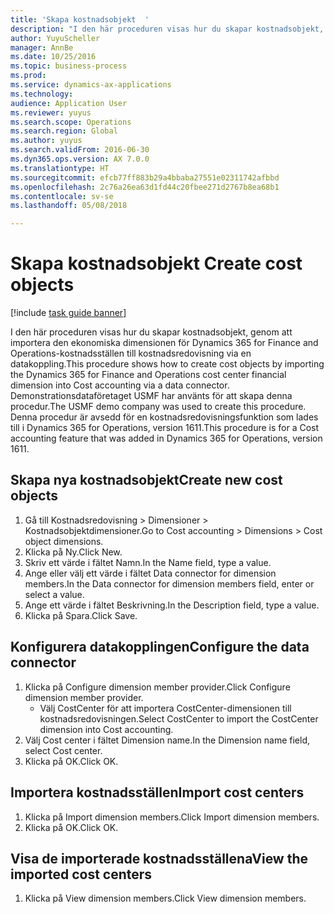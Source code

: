 ```yaml
--- 
title: 'Skapa kostnadsobjekt  '
description: "I den här proceduren visas hur du skapar kostnadsobjekt, genom att importera den ekonomiska dimensionen för Dynamics 365 for Finance and Operations-kostnadsställen till kostnadsredovisning via en datakoppling."
author: YuyuScheller
manager: AnnBe
ms.date: 10/25/2016
ms.topic: business-process
ms.prod: 
ms.service: dynamics-ax-applications
ms.technology: 
audience: Application User
ms.reviewer: yuyus
ms.search.scope: Operations
ms.search.region: Global
ms.author: yuyus
ms.search.validFrom: 2016-06-30
ms.dyn365.ops.version: AX 7.0.0
ms.translationtype: HT
ms.sourcegitcommit: efcb77ff883b29a4bbaba27551e02311742afbbd
ms.openlocfilehash: 2c76a26ea63d1fd44c20fbee271d2767b8ea68b1
ms.contentlocale: sv-se
ms.lasthandoff: 05/08/2018

---
```

# <a name="create-cost-objects"></a><span data-ttu-id="ace32-103">Skapa kostnadsobjekt  </span><span class="sxs-lookup"><span data-stu-id="ace32-103">Create cost objects</span></span> 

[!include [task guide banner](../../includes/task-guide-banner.md)]

<span data-ttu-id="ace32-104">I den här proceduren visas hur du skapar kostnadsobjekt, genom att importera den ekonomiska dimensionen för Dynamics 365 for Finance and Operations-kostnadsställen till kostnadsredovisning via en datakoppling.</span><span class="sxs-lookup"><span data-stu-id="ace32-104">This procedure shows how to create cost objects by importing the Dynamics 365 for Finance and Operations cost center financial dimension into Cost accounting via a data connector.</span></span> <span data-ttu-id="ace32-105">Demonstrationsdataföretaget USMF har använts för att skapa denna procedur.</span><span class="sxs-lookup"><span data-stu-id="ace32-105">The USMF demo company was used to create this procedure.</span></span> <span data-ttu-id="ace32-106">Denna procedur är avsedd för en kostnadsredovisningsfunktion som lades till i Dynamics 365 for Operations, version 1611.</span><span class="sxs-lookup"><span data-stu-id="ace32-106">This procedure is for a Cost accounting feature that was added in Dynamics 365 for Operations, version 1611.</span></span>


## <a name="create-new-cost-objects"></a><span data-ttu-id="ace32-107">Skapa nya kostnadsobjekt</span><span class="sxs-lookup"><span data-stu-id="ace32-107">Create new cost objects</span></span>
1. <span data-ttu-id="ace32-108">Gå till Kostnadsredovisning > Dimensioner > Kostnadsobjektdimensioner.</span><span class="sxs-lookup"><span data-stu-id="ace32-108">Go to Cost accounting > Dimensions > Cost object dimensions.</span></span>
2. <span data-ttu-id="ace32-109">Klicka på Ny.</span><span class="sxs-lookup"><span data-stu-id="ace32-109">Click New.</span></span>
3. <span data-ttu-id="ace32-110">Skriv ett värde i fältet Namn.</span><span class="sxs-lookup"><span data-stu-id="ace32-110">In the Name field, type a value.</span></span>
4. <span data-ttu-id="ace32-111">Ange eller välj ett värde i fältet Data connector for dimension members.</span><span class="sxs-lookup"><span data-stu-id="ace32-111">In the Data connector for dimension members field, enter or select a value.</span></span>
5. <span data-ttu-id="ace32-112">Ange ett värde i fältet Beskrivning.</span><span class="sxs-lookup"><span data-stu-id="ace32-112">In the Description field, type a value.</span></span>
6. <span data-ttu-id="ace32-113">Klicka på Spara.</span><span class="sxs-lookup"><span data-stu-id="ace32-113">Click Save.</span></span>

## <a name="configure-the-data-connector"></a><span data-ttu-id="ace32-114">Konfigurera datakopplingen</span><span class="sxs-lookup"><span data-stu-id="ace32-114">Configure the data connector</span></span>
1. <span data-ttu-id="ace32-115">Klicka på Configure dimension member provider.</span><span class="sxs-lookup"><span data-stu-id="ace32-115">Click Configure dimension member provider.</span></span>
    * <span data-ttu-id="ace32-116">Välj CostCenter för att importera CostCenter-dimensionen till kostnadsredovisningen.</span><span class="sxs-lookup"><span data-stu-id="ace32-116">Select CostCenter to import the CostCenter dimension into Cost accounting.</span></span>  
2. <span data-ttu-id="ace32-117">Välj Cost center i fältet Dimension name.</span><span class="sxs-lookup"><span data-stu-id="ace32-117">In the Dimension name field, select Cost center.</span></span>
3. <span data-ttu-id="ace32-118">Klicka på OK.</span><span class="sxs-lookup"><span data-stu-id="ace32-118">Click OK.</span></span>

## <a name="import-cost-centers"></a><span data-ttu-id="ace32-119">Importera kostnadsställen</span><span class="sxs-lookup"><span data-stu-id="ace32-119">Import cost centers</span></span>
1. <span data-ttu-id="ace32-120">Klicka på Import dimension members.</span><span class="sxs-lookup"><span data-stu-id="ace32-120">Click Import dimension members.</span></span>
2. <span data-ttu-id="ace32-121">Klicka på OK.</span><span class="sxs-lookup"><span data-stu-id="ace32-121">Click OK.</span></span>

## <a name="view-the-imported-cost-centers"></a><span data-ttu-id="ace32-122">Visa de importerade kostnadsställena</span><span class="sxs-lookup"><span data-stu-id="ace32-122">View the imported cost centers</span></span>
1. <span data-ttu-id="ace32-123">Klicka på View dimension members.</span><span class="sxs-lookup"><span data-stu-id="ace32-123">Click View dimension members.</span></span>


